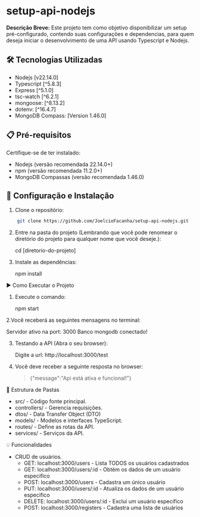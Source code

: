 # setup-api-nodejs

**Descrição Breve:**
Este projeto tem como objetivo disponibilizar um setup pré-configurado, contendo suas configurações e dependencias, para quem deseja iniciar o desenvolvimento de uma API usando Typescript e Nodejs.

## 🛠 Tecnologias Utilizadas

- Nodejs [v22.14.0]
- Typescript [^5.8.3]
- Express [^5.1.0]
- tsc-watch [^6.2.1]
- mongoose: [^8.13.2]
- dotenv: [^16.4.7]
- MongoDB Compass: [Version 1.46.0]

## 📋 Pré-requisitos

Certifique-se de ter instalado:

- Nodejs (versão recomendada 22.14.0+)
- npm (versão recomendada 11.2.0+)
- MongoDB Compassas (versão recomendada 1.46.0)

## 🚀 Configuração e Instalação

1. Clone o repositório:

```bash
    git clone https://github.com/JoelcioFacanha/setup-api-nodejs.git
```

2. Entre na pasta do projeto (Lembrando que você pode renomear o diretório do projeto para qualquer nome que você deseje.):

   cd [diretorio-do-projeto]

3. Instale as dependências:

   npm install

▶️ Como Executar o Projeto

1. Execute o comando:

   npm start

2.Você receberá as seguintes mensagens no terminal:

Servidor ativo na port: 3000
Banco mongodb conectado!

3. Testando a API (Abra o seu browser):

   Digite a url: http://localhost:3000/test

4. Você deve receber a seguinte resposta no browser:

   > {"message":"Api está ativa e funcional!"}

📁 Estrutura de Pastas

- src/ - Código fonte principal.
- controllers/ - Gerencia requisições.
- dtos/ - Data Transfer Object (DTO)
- models/ - Modelos e interfaces TypeScript.
- routes/ - Define as rotas da API.
- services/ - Serviços da API.

💡 Funcionalidades

- CRUD de usuários.
  - GET: localhost:3000/users - Lista TODOS os usuários cadastrados
  - GET: localhost:3000/users/:id - Obtém os dados de um usuário especifico
  - POST: localhost:3000/users - Cadastra um único usuário
  - PUT: localhost:3000/users/:id - Atualiza os dados de um usuário especifico
  - DELETE: localhost:3000/users/:id - Excluí um usuário especifico
  - POST: localhost:3000/registers - Cadastra uma lista de usuários
